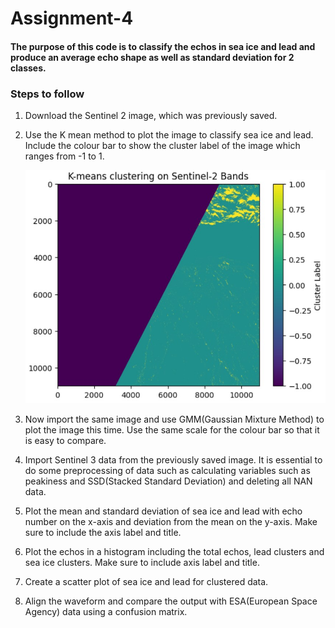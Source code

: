 # Assignment-4
#### The purpose of this code is to classify the echos in sea ice and lead and produce an average echo shape as well as standard deviation for 2 classes.

### Steps to follow
1. Download the Sentinel 2 image, which was previously saved.
2. Use the K mean method to plot the image to classify sea ice and lead. Include the colour bar to show the cluster label of the image which ranges from -1 to 1.
   
   ![Image Description](https://github.com/Junho12267/Assignment-4/blob/main/Screenshot%202025-02-19%20212204.jpg)
4. Now import the same image and use GMM(Gaussian Mixture Method) to plot the image this time. Use the same scale for the colour bar so that it is easy to compare.
5. Import Sentinel 3 data from the previously saved image. It is essential to do some preprocessing of data such as calculating variables such as peakiness and SSD(Stacked Standard Deviation) and deleting all NAN data.
6. Plot the mean and standard deviation of sea ice and lead with echo number on the x-axis and deviation from the mean on the y-axis. Make sure to include the axis label and title.
7. Plot the echos in a histogram including the total echos, lead clusters and sea ice clusters. Make sure to include axis label and title.
8. Create a scatter plot of sea ice and lead for clustered data.
9. Align the waveform and compare the output with ESA(European Space Agency) data using a confusion matrix.

